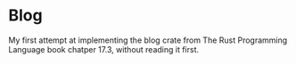 # Blog
My first attempt at implementing the blog crate
from The Rust Programming Language book chatper
17.3, without reading it first.
